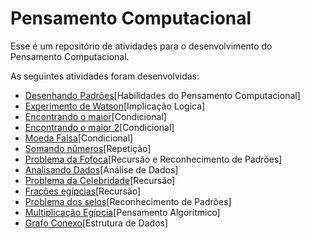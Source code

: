 # Pensamento Computacional

Esse é um repositório de atividades para o desenvolvimento do Pensamento Computacional.

As seguintes atividades foram desenvolvidas:

* [Desenhando Padrões](Pensando%20Computacionalmente%20-%20Desenhando%20padr%C3%B5es/Pensando_Computacionalmente___Desenhando_padroes.pdf)[Habilidades do Pensamento Computacional]
* [Experimento de Watson](Pensando%20Computacionalmente%20%20-%20Experimento%20de%20Wason/Pensando_Computacionalmente____Experimento_de_Wason.pdf)[Implicação Logica]
* [Encontrando o maior](Pensando%20Computacionalmente%20-%20Encontrando%20o%20maior/Pensando_Computacionalmente___Encontrando_o_maior.pdf)[Condicional]
* [Encontrando o maior 2](Pensando%20Computacionalmente%20-%20Encontrando%20o%20maior%202/Pensando_Computacionalmente___Encontrando_o_maior_2.pdf)[Condicional]
* [Moeda Falsa](Pensando%20Computacionalmente%20-%20Moeda%20Falsa/Pensando_Computacionalmente___Moeda_Falsa.pdf)[Condicional]
* [Somando números](Pensando%20Computacionalmente%20-%20Somando%20n%C3%BAmeros/Pensando_Computacionalmente___Somando_n_meros.pdf)[Repetição]
* [Problema da Fofoca](Pensando%20Computacionalmente%20-%20Gossip/Pensando_Computacionalmente___Gossip.pdf)[Recursão e Reconhecimento de Padrões]
* [Analisando Dados](Pensando%20Computacionalmente%20-%20%20Analisando%20Dados/Pensando_Computacionalmente____Analisando_Dados.pdf)[Análise de Dados]
* [Problema da Celebridade](Pensando%20Computacionalmente%20-%20Celebridade/Pensando_Computacionalmente___Celebridade.pdf)[Recursão]
* [Frações egípcias](Pensando%20Computacionalmente%20-%20Fra%C3%A7%C3%B5es%20Eg%C3%ADpcias/Pensando_Computacionalmente___Fra__es_Eg_pcias.pdf)[Recursão]
* [Problema dos selos](Pensando%20Computacionalmente%20-%20Problema%20dos%20selos/Pensando_Computacionalmente___Problema_dos_selos.pdf)[Reconhecimento de Padrões]
* [Multiplicação Egípcia](Pensando%20Computacionalmente%20-%20Multiplica%C3%A7%C3%A3o%20eg%C3%ADpcia/Pensando_Computacionalmente___Multiplica__o_eg_pcia.pdf)[Pensamento Algorítmico]
* [Grafo Conexo](Pensando%20Computacionalmente%20-%20Grafo%20conexo/Pensando_Computacionalmente___Grafo_conexo.pdf)[Estrutura de Dados]


